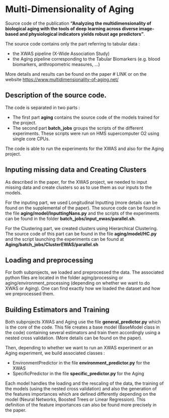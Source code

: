 # Multi-Dimensionality of Aging

Source code of the publication **“Analyzing the multidimensionality of biological aging with the tools of deep learning across diverse image-based and physiological indicators yields robust age predictors”**.

The source code contains only the part referring to tabular data : 
- the XWAS pipeline (X-Wide Association Study) 
- the Aging pipeline corresponding to the Tabular Biomarkers (e.g. blood biomarkers, anthropometric measures, ...)

More details and results can be found on the paper # LINK or on the website https://www.multidimensionality-of-aging.net/

## Description of the source code.
The code is separated in two parts : 
- The first part **aging** contains the source code of the models trained for the project. 
- The second part **batch_jobs** groups the scripts of the different experiments. These scripts were run on HMS supercomputer O2 using single core CPUs.

The code is able to run the experiments for the XWAS and also for the Aging project.

## Inputing missing data and Creating Clusters
As described in the paper, for the XWAS project, we needed to input missing data and create clusters so as to use them as our inputs to the models. 

For the inputing part, we used Longitudinal Inputting (more details can be found on the supplemental of the paper). The source code can be found in the file **aging/model/InputtingNans.py** and the scripts of the experiments can be found in the folder **batch_jobs/input_ewas/parallel.sh**.

For the Clustering part, we created clusters using Hierarchical Clustering. The source code of this part can be found in the file **aging/model/HC.py** and the script launching the experiments can be found at **Aging/batch_jobs/ClusterEWAS/parallel.sh**

## Loading and preprocessing 

For both subprojects, we loaded and preprocessed the data. 
The associated python files are located in the folder aging/processing or aging/environment_processing (depending on whether we want to do XWAS or Aging). 
One can find exactly how we loaded the dataset and how we preprocessed them.


## Building Estimators and Training
Both subprojects XWAS and Aging use the file **general_predictor.py** which is the core of the code. This file creates a base model (BaseModel class in the code) containing several estimators and train them accordingly using a nested cross validation. (More details can be found on the paper).

Then, depending to whether we want to run an XWAS experiment or an Aging experiment, we build associated classes : 

- EnvironmentPredictor in the file **environment_predictor.py** for the XWAS
- SpecificPredictor in the file **specific_predictor.py** for the Aging 

Each model handles the loading and the rescaling of the data, the training of the models (using the nested cross validation) and also the generation of the features importances which are defined differently depending on the model (Neural Networks, Boosted Trees or Linear Regression). This definition of the feature importances can also be found more precisely in the paper.







